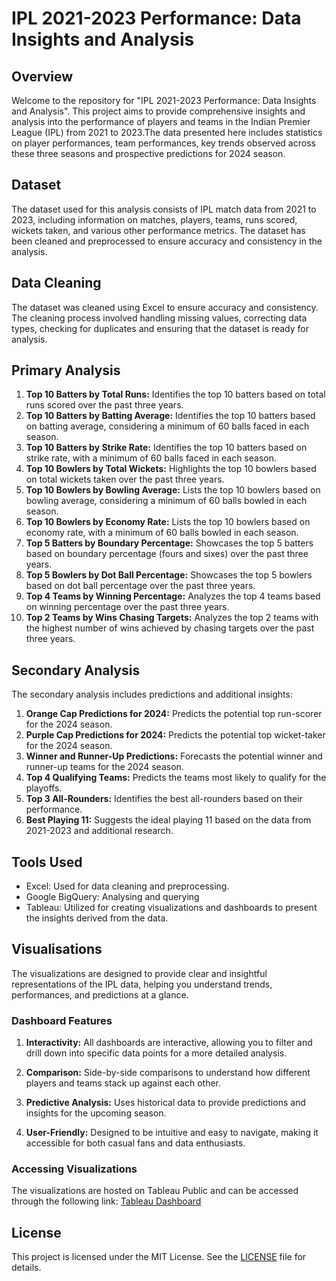 # IPL 2021-2023 Performance: Data Insights and Analysis

## Overview
Welcome to the repository for "IPL 2021-2023 Performance: Data Insights and Analysis". This project aims to provide comprehensive insights and analysis into the performance of players and teams in the Indian Premier League (IPL) from 2021 to 2023.The data presented here includes statistics on player performances, team performances, key trends observed across these three seasons and prospective predictions for 2024 season.

## Dataset
The dataset used for this analysis consists of IPL match data from 2021 to 2023, including information on matches, players, teams, runs scored, wickets taken, and various other performance metrics. The dataset has been cleaned and preprocessed to ensure accuracy and consistency in the analysis.

## Data Cleaning
The dataset was cleaned using Excel to ensure accuracy and consistency. The cleaning process involved handling missing values, correcting data types, checking for duplicates and ensuring that the dataset is ready for analysis.

## Primary Analysis
1. **Top 10 Batters by Total Runs:** Identifies the top 10 batters based on total runs scored over the past three years.
2. **Top 10 Batters by Batting Average:** Identifies the top 10 batters based on batting average, considering a minimum of 60 balls faced in each season.
3. **Top 10 Batters by Strike Rate:** Identifies the top 10 batters based on strike rate, with a minimum of 60 balls faced in each season.
4. **Top 10 Bowlers by Total Wickets:** Highlights the top 10 bowlers based on total wickets taken over the past three years.
5. **Top 10 Bowlers by Bowling Average:** Lists the top 10 bowlers based on bowling average, considering a minimum of 60 balls bowled in each season.
6. **Top 10 Bowlers by Economy Rate:** Lists the top 10 bowlers based on economy rate, with a minimum of 60 balls bowled in each season.
7. **Top 5 Batters by Boundary Percentage:** Showcases the top 5 batters based on boundary percentage (fours and sixes) over the past three years.
8. **Top 5 Bowlers by Dot Ball Percentage:** Showcases the top 5 bowlers based on dot ball percentage over the past three years.
9. **Top 4 Teams by Winning Percentage:** Analyzes the top 4 teams based on winning percentage over the past three years.
10. **Top 2 Teams by Wins Chasing Targets:** Analyzes the top 2 teams with the highest number of wins achieved by chasing targets over the past three years.

## Secondary Analysis
The secondary analysis includes predictions and additional insights:
1. **Orange Cap Predictions for 2024:** Predicts the potential top run-scorer for the 2024 season.
2. **Purple Cap Predictions for 2024:** Predicts the potential top wicket-taker for the 2024 season.
3. **Winner and Runner-Up Predictions:** Forecasts the potential winner and runner-up teams for the 2024 season.
4. **Top 4 Qualifying Teams:** Predicts the teams most likely to qualify for the playoffs.
5. **Top 3 All-Rounders:** Identifies the best all-rounders based on their performance.
6. **Best Playing 11:** Suggests the ideal playing 11 based on the data from 2021-2023 and additional research.

## Tools Used
- Excel: Used for data cleaning and preprocessing.
- Google BigQuery: Analysing and querying
- Tableau: Utilized for creating visualizations and dashboards to present the insights derived from the data.

## Visualisations
The visualizations are designed to provide clear and insightful representations of the IPL data, helping you understand trends, performances, and predictions at a glance.

### Dashboard Features
1. **Interactivity:** All dashboards are interactive, allowing you to filter and drill down into specific data points for a more detailed analysis.

2. **Comparison:** Side-by-side comparisons to understand how different players and teams stack up against each other.

3. **Predictive Analysis:** Uses historical data to provide predictions and insights for the upcoming season.

4. **User-Friendly:** Designed to be intuitive and easy to navigate, making it accessible for both casual fans and data enthusiasts.

### Accessing Visualizations
The visualizations are hosted on Tableau Public and can be accessed through the following link: [Tableau Dashboard](https://public.tableau.com/app/profile/aiswariya.r2669/viz/iplanalysiscodebasicsproject/index)

## License
This project is licensed under the MIT License. See the [LICENSE](https://github.com/Aiswariya-R/IPL-Tableau/blob/main/LICENSE) file for details.

